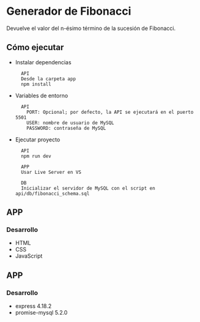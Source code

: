 # Generador de Fibonacci

Devuelve el valor del n-ésimo término de la sucesión de Fibonacci.

## Cómo ejecutar

- Instalar dependencias

  ```
    API
    Desde la carpeta app
    npm install
  ```

- Variables de entorno

  ```
    API
      PORT: Opcional; por defecto, la API se ejecutará en el puerto 5501
      USER: nombre de usuario de MySQL
      PASSWORD: contraseña de MySQL
  ```

- Ejecutar proyecto

  ```
    API
    npm run dev

    APP
    Usar Live Server en VS

    DB
    Inicializar el servidor de MySQL con el script en api/db/fibonacci_schema.sql
  ```

## APP

### Desarrollo

- HTML
- CSS
- JavaScript

## APP

### Desarrollo

- express 4.18.2
- promise-mysql 5.2.0
